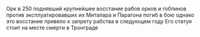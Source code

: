 Орк в 250 поднявший крупнейшее восстание рабов орков и гоблинов против эксплуатировавших их Миталара и Парагона погиб в бою однако это восстание привело к запрету рабства в следующем году Его статуя стоит на месте смерти в Тронграде